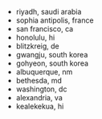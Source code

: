 - riyadh, saudi arabia
- sophia antipolis, france
- san francisco, ca
- honolulu, hi
- blitzkreig, de
- gwangju, south korea
- gohyeon, south korea
- albuquerque, nm
- bethesda, md
- washington, dc
- alexandria, va
- kealekekua, hi